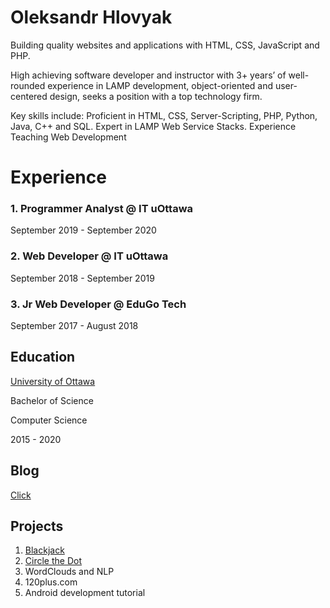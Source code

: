 # Oleksandr Hlovyak

Building quality websites and applications with HTML, CSS, JavaScript and PHP.

High achieving software developer and instructor with 3+ years’ of well-rounded experience in LAMP development, object-oriented and user-centered design, seeks a position with a top technology firm.

Key skills include: Proficient in HTML, CSS, Server-Scripting, PHP, Python, Java, C++ and SQL. Expert in LAMP Web Service Stacks. Experience Teaching Web Development

# Experience

### 1. Programmer Analyst @ IT uOttawa
September 2019 - September 2020

### 2. Web Developer @ IT uOttawa
September 2018 - September 2019

### 3. Jr Web Developer @ EduGo Tech
September 2017 - August 2018


## Education

[University of Ottawa](https://www.uottawa.ca/en)

Bachelor of Science

Computer Science

2015 - 2020

## Blog

[Click](https://deesims.github.io/blog)

## Projects

1. [Blackjack](https://github.com/deesims/blackjack-in-python)
2. [Circle the Dot](https://github.com/deesims/circle_dot)
3. WordClouds and NLP
4. 120plus.com
5. Android development tutorial
